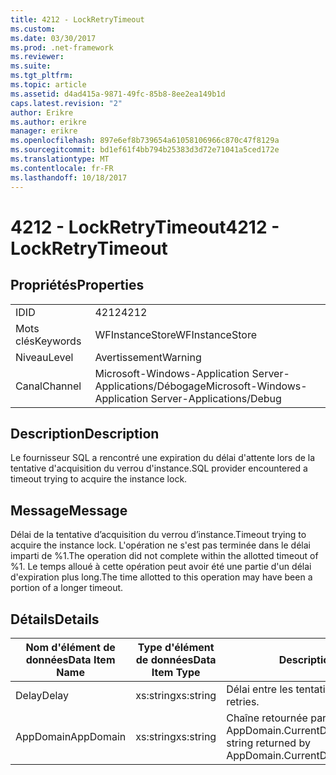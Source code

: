 ```yaml
---
title: 4212 - LockRetryTimeout
ms.custom: 
ms.date: 03/30/2017
ms.prod: .net-framework
ms.reviewer: 
ms.suite: 
ms.tgt_pltfrm: 
ms.topic: article
ms.assetid: d4ad415a-9871-49fc-85b8-8ee2ea149b1d
caps.latest.revision: "2"
author: Erikre
ms.author: erikre
manager: erikre
ms.openlocfilehash: 897e6ef8b739654a61058106966c870c47f8129a
ms.sourcegitcommit: bd1ef61f4bb794b25383d3d72e71041a5ced172e
ms.translationtype: MT
ms.contentlocale: fr-FR
ms.lasthandoff: 10/18/2017
---
```

# <a name="4212---lockretrytimeout"></a><span data-ttu-id="15595-102">4212 - LockRetryTimeout</span><span class="sxs-lookup"><span data-stu-id="15595-102">4212 - LockRetryTimeout</span></span>
## <a name="properties"></a><span data-ttu-id="15595-103">Propriétés</span><span class="sxs-lookup"><span data-stu-id="15595-103">Properties</span></span>  
  
|||  
|-|-|  
|<span data-ttu-id="15595-104">ID</span><span class="sxs-lookup"><span data-stu-id="15595-104">ID</span></span>|<span data-ttu-id="15595-105">4212</span><span class="sxs-lookup"><span data-stu-id="15595-105">4212</span></span>|  
|<span data-ttu-id="15595-106">Mots clés</span><span class="sxs-lookup"><span data-stu-id="15595-106">Keywords</span></span>|<span data-ttu-id="15595-107">WFInstanceStore</span><span class="sxs-lookup"><span data-stu-id="15595-107">WFInstanceStore</span></span>|  
|<span data-ttu-id="15595-108">Niveau</span><span class="sxs-lookup"><span data-stu-id="15595-108">Level</span></span>|<span data-ttu-id="15595-109">Avertissement</span><span class="sxs-lookup"><span data-stu-id="15595-109">Warning</span></span>|  
|<span data-ttu-id="15595-110">Canal</span><span class="sxs-lookup"><span data-stu-id="15595-110">Channel</span></span>|<span data-ttu-id="15595-111">Microsoft-Windows-Application Server-Applications/Débogage</span><span class="sxs-lookup"><span data-stu-id="15595-111">Microsoft-Windows-Application Server-Applications/Debug</span></span>|  
  
## <a name="description"></a><span data-ttu-id="15595-112">Description</span><span class="sxs-lookup"><span data-stu-id="15595-112">Description</span></span>  
 <span data-ttu-id="15595-113">Le fournisseur SQL a rencontré une expiration du délai d'attente lors de la tentative d'acquisition du verrou d'instance.</span><span class="sxs-lookup"><span data-stu-id="15595-113">SQL provider encountered a timeout trying to acquire the instance lock.</span></span>  
  
## <a name="message"></a><span data-ttu-id="15595-114">Message</span><span class="sxs-lookup"><span data-stu-id="15595-114">Message</span></span>  
 <span data-ttu-id="15595-115">Délai de la tentative d’acquisition du verrou d’instance.</span><span class="sxs-lookup"><span data-stu-id="15595-115">Timeout trying to acquire the instance lock.</span></span>  <span data-ttu-id="15595-116">L'opération ne s'est pas terminée dans le délai imparti de %1.</span><span class="sxs-lookup"><span data-stu-id="15595-116">The operation did not complete within the allotted timeout of %1.</span></span> <span data-ttu-id="15595-117">Le temps alloué à cette opération peut avoir été une partie d'un délai d'expiration plus long.</span><span class="sxs-lookup"><span data-stu-id="15595-117">The time allotted to this operation may have been a portion of a longer timeout.</span></span>  
  
## <a name="details"></a><span data-ttu-id="15595-118">Détails</span><span class="sxs-lookup"><span data-stu-id="15595-118">Details</span></span>  
  
|<span data-ttu-id="15595-119">Nom d'élément de données</span><span class="sxs-lookup"><span data-stu-id="15595-119">Data Item Name</span></span>|<span data-ttu-id="15595-120">Type d'élément de données</span><span class="sxs-lookup"><span data-stu-id="15595-120">Data Item Type</span></span>|<span data-ttu-id="15595-121">Description</span><span class="sxs-lookup"><span data-stu-id="15595-121">Description</span></span>|  
|--------------------|--------------------|-----------------|  
|<span data-ttu-id="15595-122">Delay</span><span class="sxs-lookup"><span data-stu-id="15595-122">Delay</span></span>|<span data-ttu-id="15595-123">xs:string</span><span class="sxs-lookup"><span data-stu-id="15595-123">xs:string</span></span>|<span data-ttu-id="15595-124">Délai entre les tentatives.</span><span class="sxs-lookup"><span data-stu-id="15595-124">The delay between retries.</span></span>|  
|<span data-ttu-id="15595-125">AppDomain</span><span class="sxs-lookup"><span data-stu-id="15595-125">AppDomain</span></span>|<span data-ttu-id="15595-126">xs:string</span><span class="sxs-lookup"><span data-stu-id="15595-126">xs:string</span></span>|<span data-ttu-id="15595-127">Chaîne retournée par AppDomain.CurrentDomain.FriendlyName.</span><span class="sxs-lookup"><span data-stu-id="15595-127">The string returned by AppDomain.CurrentDomain.FriendlyName.</span></span>|
